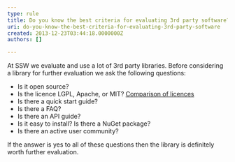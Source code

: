 ```yaml
---
type: rule
title: Do you know the best criteria for evaluating 3rd party software?
uri: do-you-know-the-best-criteria-for-evaluating-3rd-party-software
created: 2013-12-23T03:44:18.0000000Z
authors: []

---
```


At SSW we evaluate and use a lot of 3rd party libraries. Before considering a library for further evaluation we ask the following questions:
 

- Is it open source?
- Is the licence LGPL, Apache, or MIT? [Comparison of licences](http&#58;//en.wikipedia.org/wiki/Comparison_of_free_software_licenses)
- Is there a quick start guide?
- Is there a FAQ?
- Is there an API guide?
- Is it easy to install? Is there a NuGet package?
- Is there an active user community?






If the answer is yes to all of these questions then the library is definitely worth further evaluation.
